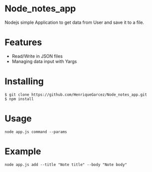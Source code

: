 # Node_notes_app
 Nodejs simple Application to get data from User and save it to a file.
 #  Features
  - Read/Write in JSON files
  - Managing data input with Yargs
 #  Installing
    $ git clone https://github.com/HenriqueGarcez/Node_notes_app.git
    $ npm install
 #  Usage
    node app.js command --params
 #  Example
    node app.js add --title "Note title" --body "Note body"
